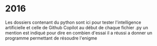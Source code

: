# 2016

Les dossiers contenant du python sont ici pour tester l'intelligence artificielle et celle de Github Copilot au début de chaque fichier .py un mention est indiqué pour dire en combien d'essai il a réussi a donner un programme permettant de résoudre l'enigme